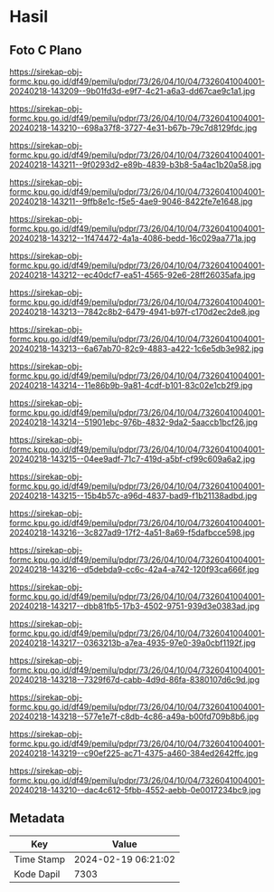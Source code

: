 # Hasil

## Foto C Plano

https://sirekap-obj-formc.kpu.go.id/df49/pemilu/pdpr/73/26/04/10/04/7326041004001-20240218-143209--9b01fd3d-e9f7-4c21-a6a3-dd67cae9c1a1.jpg

https://sirekap-obj-formc.kpu.go.id/df49/pemilu/pdpr/73/26/04/10/04/7326041004001-20240218-143210--698a37f8-3727-4e31-b67b-79c7d8129fdc.jpg

https://sirekap-obj-formc.kpu.go.id/df49/pemilu/pdpr/73/26/04/10/04/7326041004001-20240218-143211--9f0293d2-e89b-4839-b3b8-5a4ac1b20a58.jpg

https://sirekap-obj-formc.kpu.go.id/df49/pemilu/pdpr/73/26/04/10/04/7326041004001-20240218-143211--9ffb8e1c-f5e5-4ae9-9046-8422fe7e1648.jpg

https://sirekap-obj-formc.kpu.go.id/df49/pemilu/pdpr/73/26/04/10/04/7326041004001-20240218-143212--1f474472-4a1a-4086-bedd-16c029aa771a.jpg

https://sirekap-obj-formc.kpu.go.id/df49/pemilu/pdpr/73/26/04/10/04/7326041004001-20240218-143212--ec40dcf7-ea51-4565-92e6-28ff26035afa.jpg

https://sirekap-obj-formc.kpu.go.id/df49/pemilu/pdpr/73/26/04/10/04/7326041004001-20240218-143213--7842c8b2-6479-4941-b97f-c170d2ec2de8.jpg

https://sirekap-obj-formc.kpu.go.id/df49/pemilu/pdpr/73/26/04/10/04/7326041004001-20240218-143213--6a67ab70-82c9-4883-a422-1c6e5db3e982.jpg

https://sirekap-obj-formc.kpu.go.id/df49/pemilu/pdpr/73/26/04/10/04/7326041004001-20240218-143214--11e86b9b-9a81-4cdf-b101-83c02e1cb2f9.jpg

https://sirekap-obj-formc.kpu.go.id/df49/pemilu/pdpr/73/26/04/10/04/7326041004001-20240218-143214--51901ebc-976b-4832-9da2-5aaccb1bcf26.jpg

https://sirekap-obj-formc.kpu.go.id/df49/pemilu/pdpr/73/26/04/10/04/7326041004001-20240218-143215--04ee9adf-71c7-419d-a5bf-cf99c609a6a2.jpg

https://sirekap-obj-formc.kpu.go.id/df49/pemilu/pdpr/73/26/04/10/04/7326041004001-20240218-143215--15b4b57c-a96d-4837-bad9-f1b21138adbd.jpg

https://sirekap-obj-formc.kpu.go.id/df49/pemilu/pdpr/73/26/04/10/04/7326041004001-20240218-143216--3c827ad9-17f2-4a51-8a69-f5dafbcce598.jpg

https://sirekap-obj-formc.kpu.go.id/df49/pemilu/pdpr/73/26/04/10/04/7326041004001-20240218-143216--d5debda9-cc6c-42a4-a742-120f93ca666f.jpg

https://sirekap-obj-formc.kpu.go.id/df49/pemilu/pdpr/73/26/04/10/04/7326041004001-20240218-143217--dbb81fb5-17b3-4502-9751-939d3e0383ad.jpg

https://sirekap-obj-formc.kpu.go.id/df49/pemilu/pdpr/73/26/04/10/04/7326041004001-20240218-143217--0363213b-a7ea-4935-97e0-39a0cbf1192f.jpg

https://sirekap-obj-formc.kpu.go.id/df49/pemilu/pdpr/73/26/04/10/04/7326041004001-20240218-143218--7329f67d-cabb-4d9d-86fa-8380107d6c9d.jpg

https://sirekap-obj-formc.kpu.go.id/df49/pemilu/pdpr/73/26/04/10/04/7326041004001-20240218-143218--577e1e7f-c8db-4c86-a49a-b00fd709b8b6.jpg

https://sirekap-obj-formc.kpu.go.id/df49/pemilu/pdpr/73/26/04/10/04/7326041004001-20240218-143219--c90ef225-ac71-4375-a460-384ed2642ffc.jpg

https://sirekap-obj-formc.kpu.go.id/df49/pemilu/pdpr/73/26/04/10/04/7326041004001-20240218-143210--dac4c612-5fbb-4552-aebb-0e0017234bc9.jpg


## Metadata

| Key        | Value               |
| ---------- | ------------------- |
| Time Stamp | 2024-02-19 06:21:02 |
| Kode Dapil | 7303                |



